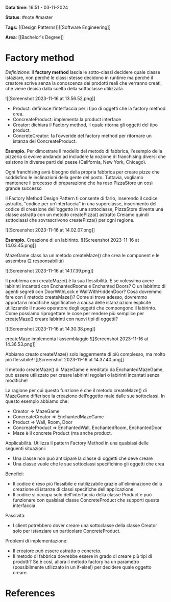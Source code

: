 **Data time:** 16:51 - 03-11-2024

**Status**: #note #master 

**Tags:** [[Design Patterns]][[Software Engineering]]

**Area**: [[Bachelor's Degree]]
# Factory method

*Definizione*: Il **factory method** lascia le sotto-classi decidere quale classe istaziare, non perché le classi stesse decidono in runtime ma perché il creatore scrive senza la conoscenza dei prodotti reali che verranno creati, che viene decisa dalla scelta della sottoclasse utilizzata. 

![[Screenshot 2023-11-16 at 13.56.52.png]]
- Product: definisce l’interfaccia per i tipo di oggetti che la factory method crea.
- ConcreateProduct: implementa la product interface
- Creator: dichiara il Factory method, il quale ritorna gli oggetti del tipo product.
- ConcreteCreator: fa l’ovveride del factory method per ritornare un istanza del ConcreateProduct.

**Esempio.**
Per dimostrare il modello del metodo di fabbrica, l'esempio della pizzeria si evolve andando ad includere la nozione di franchising diversi che esistono in diverse parti del paese (California, New York, Chicago).

Ogni franchising avrà bisogno della propria fabbrica per creare pizze che soddisfino le inclinazioni della gente del posto. Tuttavia, vogliamo mantenere il processo di preparazione che ha reso PizzaStore un così grande successo

Il Factory Method Design Pattern ti consente di farlo, inserendo il codice astratto, "codice per un'interfaccia" in una superclasse, inserimento del codice di creazione dell'oggetto in una sottoclasse, PizzaStore diventa una classe astratta con un metodo createPizza() astratto Creiamo quindi sottoclassi che sovrascrivono createPizza() per ogni regione.

![[Screenshot 2023-11-16 at 14.02.07.png]]

**Esempio.** Creazione di un labirinto.
![[Screenshot 2023-11-16 at 14.03.45.png]]

MazeGame class ha un metodo createMaze() che crea le component e le assembra (2 responsabilità)

![[Screenshot 2023-11-16 at 14.17.39.png]]

Il problema con createMaze() è la sua flessibilità.
E se volessimo avere labirinti incantati con EnchantedRooms e Enchanted Doors? O un labirinto di agenti segreti con DoorWithLock e WallWithHiddenDoor? Cosa dovremmo fare con il metodo createMaze()? Come si trova adesso, dovremmo apportarvi modifiche significative a causa delle istanziazioni esplicite utilizzando il nuovo operatore degli oggetti che compongono il labirinto.
Come possiamo riprogettare le cose per rendere più semplice per createMaze() creare labirinti con nuovi tipi di oggetti?

![[Screenshot 2023-11-16 at 14.30.38.png]]

createMaze implementa l’assemblaggio
![[Screenshot 2023-11-16 at 14.36.53.png]]

Abbiamo creato createMaze() solo leggermente di più complesso, ma molto più flessibile!
![[Screenshot 2023-11-16 at 14.37.40.png]]

Il metodo createMaze() di MazeGame è ereditato da EnchantedMazeGame, può essere utilizzato per creare labirinti regolari o labirinti incantati senza modifiche!

La ragione per cui questo funzione è che il metodo createMaze() di MazeGame differisce la creazione dell’oggetto male dalle sue sottoclassi. In questo esempio abbiamo che:
- Creator => MazeGame
- ConcreateCreator => EnchantedMazeGame
- Product => Wall, Room, Door
- ConcreateProduct => EnchantedWall, EnchantedRoom, EnchantedDoor
- Maze è il concrete Product (ma anche product.

Applicabilità. Utilizza il pattern Factory Method in una qualsiasi delle seguenti situazioni:
- Una classe non può anticipare la classe di oggetti che deve creare
- Una classe vuole che le sue sottoclassi specifichino gli oggetti che crea

Benefici:
- Il codice è reso più flessibile e riutilizzabile grazie all'eliminazione della creazione di istanze di classi specifiche dell'applicazione.
- Il codice si occupa solo dell'interfaccia della classe Product e può funzionare con qualsiasi classe ConcreteProduct che supporti questa interfaccia

Passività:
- I client potrebbero dover creare una sottoclasse della classe Creator solo per istanziare un particolare ConcreteProduct.

Problemi di implementazione:
- Il creatore può essere astratto o concreto.
- Il metodo di fabbrica dovrebbe essere in grado di creare più tipi di prodotti? Se è così, allora il metodo factory ha un parametro (possibilmente utilizzato in un if-else!) per decidere quale oggetto creare.
# References